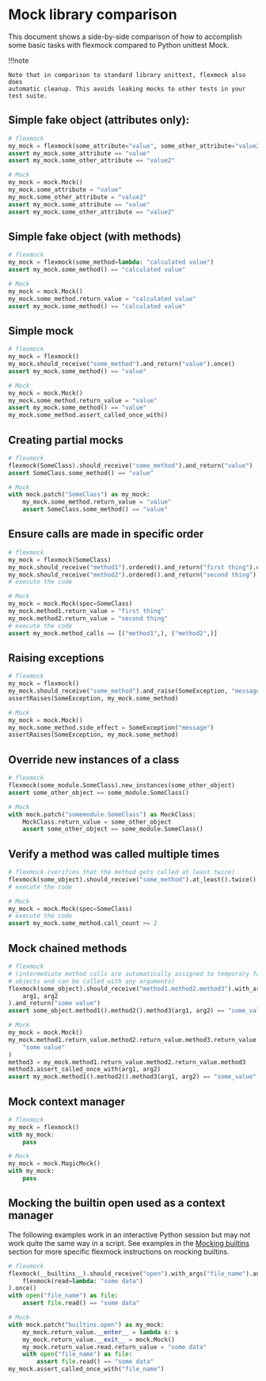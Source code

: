 # Mock library comparison

This document shows a side-by-side comparison of how to accomplish some
basic tasks with flexmock compared to Python unittest Mock.

!!!note

    Note that in comparison to standard library unittest, flexmock also does
    automatic cleanup. This avoids leaking mocks to other tests in your
    test suite.

## Simple fake object (attributes only):

```python
# flexmock
my_mock = flexmock(some_attribute="value", some_other_attribute="value2")
assert my_mock.some_attribute == "value"
assert my_mock.some_other_attribute == "value2"

# Mock
my_mock = mock.Mock()
my_mock.some_attribute = "value"
my_mock.some_other_attribute = "value2"
assert my_mock.some_attribute == "value"
assert my_mock.some_other_attribute == "value2"
```

## Simple fake object (with methods)

```python
# flexmock
my_mock = flexmock(some_method=lambda: "calculated value")
assert my_mock.some_method() == "calculated value"

# Mock
my_mock = mock.Mock()
my_mock.some_method.return_value = "calculated value"
assert my_mock.some_method() == "calculated value"
```

## Simple mock

```python
# flexmock
my_mock = flexmock()
my_mock.should_receive("some_method").and_return("value").once()
assert my_mock.some_method() == "value"

# Mock
my_mock = mock.Mock()
my_mock.some_method.return_value = "value"
assert my_mock.some_method() == "value"
my_mock.some_method.assert_called_once_with()
```

## Creating partial mocks

```python
# flexmock
flexmock(SomeClass).should_receive("some_method").and_return("value")
assert SomeClass.some_method() == "value"

# Mock
with mock.patch("SomeClass") as my_mock:
    my_mock.some_method.return_value = "value"
    assert SomeClass.some_method() == "value"
```

## Ensure calls are made in specific order

```python
# flexmock
my_mock = flexmock(SomeClass)
my_mock.should_receive("method1").ordered().and_return("first thing").once()
my_mock.should_receive("method2").ordered().and_return("second thing").once()
# execute the code

# Mock
my_mock = mock.Mock(spec=SomeClass)
my_mock.method1.return_value = "first thing"
my_mock.method2.return_value = "second thing"
# execute the code
assert my_mock.method_calls == [("method1",), ("method2",)]
```

## Raising exceptions

```python
# flexmock
my_mock = flexmock()
my_mock.should_receive("some_method").and_raise(SomeException, "message")
assertRaises(SomeException, my_mock.some_method)

# Mock
my_mock = mock.Mock()
my_mock.some_method.side_effect = SomeException("message")
assertRaises(SomeException, my_mock.some_method)
```

## Override new instances of a class

```python
# flexmock
flexmock(some_module.SomeClass).new_instances(some_other_object)
assert some_other_object == some_module.SomeClass()

# Mock
with mock.patch("somemodule.SomeClass") as MockClass:
    MockClass.return_value = some_other_object
    assert some_other_object == some_module.SomeClass()
```

## Verify a method was called multiple times

```python
# flexmock (verifies that the method gets called at least twice)
flexmock(some_object).should_receive("some_method").at_least().twice()
# execute the code

# Mock
my_mock = mock.Mock(spec=SomeClass)
# execute the code
assert my_mock.some_method.call_count >= 2
```

## Mock chained methods

```python
# flexmock
# (intermediate method calls are automatically assigned to temporary fake
# objects and can be called with any arguments)
flexmock(some_object).should_receive("method1.method2.method3").with_args(
    arg1, arg2
).and_return("some value")
assert some_object.method1().method2().method3(arg1, arg2) == "some_value"

# Mock
my_mock = mock.Mock()
my_mock.method1.return_value.method2.return_value.method3.return_value = (
    "some value"
)
method3 = my_mock.method1.return_value.method2.return_value.method3
method3.assert_called_once_with(arg1, arg2)
assert my_mock.method1().method2().method3(arg1, arg2) == "some_value"

```

## Mock context manager

```python
# flexmock
my_mock = flexmock()
with my_mock:
    pass

# Mock
my_mock = mock.MagicMock()
with my_mock:
    pass
```

## Mocking the builtin open used as a context manager

The following examples work in an interactive Python session but may not work
quite the same way in a script. See examples in the
[Mocking builtins](advanced/builtin_functions.md) section for more specific
flexmock instructions on mocking builtins.

```python
# flexmock
flexmock(__builtins__).should_receive("open").with_args("file_name").and_return(
    flexmock(read=lambda: "some data")
).once()
with open("file_name") as file:
    assert file.read() == "some data"

# Mock
with mock.patch("builtins.open") as my_mock:
    my_mock.return_value.__enter__ = lambda s: s
    my_mock.return_value.__exit__ = mock.Mock()
    my_mock.return_value.read.return_value = "some data"
    with open("file_name") as file:
        assert file.read() == "some data"
my_mock.assert_called_once_with("file_name")
```
